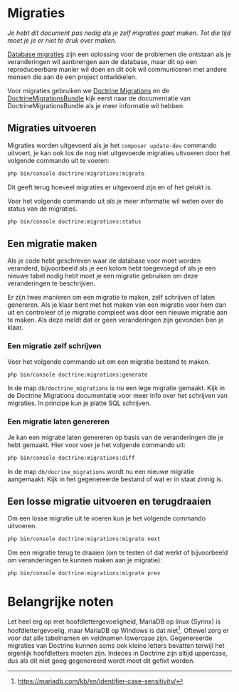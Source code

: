 # Migraties

*Je hebt dit document pas nodig als je zelf migraties gaat maken. Tot die tijd moet je je er niet te druk over maken.*

[Database migraties](https://en.wikipedia.org/wiki/Schema_migration) zijn een oplossing voor de problemen die ontstaan als je veranderingen wil aanbrengen aan de database, maar dit op een reproduceerbare manier wil doen en dit ook wil communiceren met andere mensen die aan de een project ontwikkelen.

Voor migraties gebruiken we [Doctrine Migrations](https://www.doctrine-project.org/projects/doctrine-migrations/en/2.2/index.html) en de [DoctrineMigrationsBundle](https://symfony.com/doc/2.2.x/bundles/DoctrineMigrationsBundle/index.html) kijk eerst naar de documentatie van DoctrineMigrationsBundle als je meer informatie wil hebben.


## Migraties uitvoeren

Migraties worden uitgevoerd als je het `composer update-dev` commando uitvoert, je kan ook los de nog niet uitgevoerde migraties uitvoeren door het volgende commando uit te voeren:

```bash
php bin/console doctrine:migrations:migrate
```

Dit geeft terug hoeveel migraties er uitgevoerd zijn en of het gelukt is.

Voer het volgende commando uit als je meer informatie wil weten over de status van de migraties.

```bash
php bin/console doctrine:migrations:status
```

## Een migratie maken

Als je code hebt geschreven waar de database voor moet worden veranderd, bijvoorbeeld als je een kolom hebt toegevoegd of als je een nieuwe tabel nodig hebt moet je een migratie gebruiken om deze veranderingen te beschrijven.

Er zijn twee manieren om een migratie te maken, zelf schrijven of laten genereren. Als je klaar bent met het maken van een migratie voer hem dan uit en controleer of je migratie compleet was door een nieuwe migratie aan te maken. Als deze meldt dat er geen veranderingen zijn gevonden ben je klaar.

### Een migratie zelf schrijven

Voer het volgende commando uit om een migratie bestand te maken.

```bash
php bin/console doctrine:migrations:generate
```

In de map `db/doctrine_migrations` is nu een lege migratie gemaakt. Kijk in de Doctrine Migrations documentatie voor meer info over het schrijven van migraties. In principe kun je platte SQL schrijven.

### Een migratie laten genereren


Je kan een migratie laten genereren op basis van de veranderingen die je hebt gemaakt. Hier voor voer je het volgende commando uit:

```bash
php bin/console doctrine:migrations:diff
```

In de map `db/docrine_migrations` wordt nu een nieuwe migratie aangemaakt. Kijk in het gegenereerde bestand of wat er in staat zinnig is.

## Een losse migratie uitvoeren en terugdraaien

Om een losse migratie uit te voeren kun je het volgende commando uitvoeren.

```bash
php bin/console doctrine:migrations:migrate next
```

Om een migratie terug te draaien (om te testen of dat werkt of bijvoorbeeld om veranderingen te kunnen maken aan je migratie):

```bash
php bin/console doctrine:migrations:migrate prev
```

# Belangrijke noten

Let heel erg op met hoofdlettergevoeligheid, MariaDB op linux (Syrinx) is hoofdlettergevoelig, maar MariaDB op Windows is dat niet[^case_sensitive_mariadb]. Oftewel zorg er voor dat alle tabelnamen en veldnamen lowercase zijn. Gegenereerde migraties van Doctrine kunnen soms ook kleine letters bevatten terwijl het eigenlijk hoofdletters moeten zijn. Indeces in Doctrine zijn altijd uppercase, dus als dit niet goeg gegenereerd wordt moet dit gefixt worden.

[^case_sensitive_mariadb]: https://mariadb.com/kb/en/identifier-case-sensitivity/
